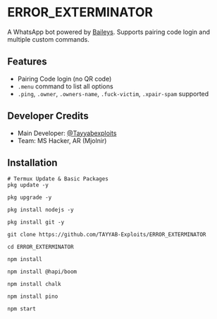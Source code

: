 # ERROR_EXTERMINATOR

A WhatsApp bot powered by [Baileys](https://github.com/WhiskeySockets/Baileys). Supports pairing code login and multiple custom commands.

## Features
- Pairing Code login (no QR code)
- `.menu` command to list all options
- `.ping`, `.owner`, `.owners-name`, `.fuck-victim`, `.xpair-spam` supported

## Developer Credits
- Main Developer: [@Tayyabexploits](https://www.youtube.com/@Tayyabexploits)
- Team: MS Hacker, AR (Mjolnir)
## Installation

```
# Termux Update & Basic Packages
pkg update -y

pkg upgrade -y

pkg install nodejs -y

pkg install git -y

git clone https://github.com/TAYYAB-Exploits/ERROR_EXTERMINATOR

cd ERROR_EXTERMINATOR

npm install

npm install @hapi/boom

npm install chalk

npm install pino

npm start
